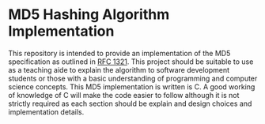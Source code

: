 # MD5 Hashing Algorithm Implementation
 This repository is intended to provide an implementation of the MD5 specification as outlined in
 [RFC 1321](https://www.ietf.org/rfc/rfc1321.txt). This project should be suitable to use as a teaching aide to explain
 the algorithm to software development students or those with a basic understanding of programming and computer science
 concepts. This MD5 implementation is written is C. A good working of knowledge of C will make the code easier to follow
 although it is not strictly required as each section should be explain and design choices and implementation details. 